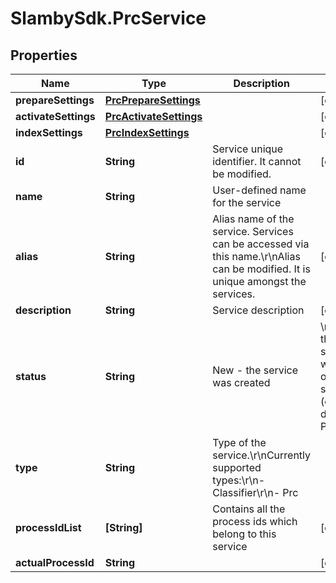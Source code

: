 # SlambySdk.PrcService

## Properties
Name | Type | Description | Notes
------------ | ------------- | ------------- | -------------
**prepareSettings** | [**PrcPrepareSettings**](PrcPrepareSettings.md) |  | [optional] 
**activateSettings** | [**PrcActivateSettings**](PrcActivateSettings.md) |  | [optional] 
**indexSettings** | [**PrcIndexSettings**](PrcIndexSettings.md) |  | [optional] 
**id** | **String** | Service unique identifier. It cannot be modified. | [optional] 
**name** | **String** | User-defined name for the service | 
**alias** | **String** | Alias name of the service. Services can be accessed via this name.\r\nAlias can be modified. It is unique amongst the services. | [optional] 
**description** | **String** | Service description | [optional] 
**status** | **String** | New - the service was created | \r\nBusy - the service is working on something (e.g.: during the Prepare) | \r\nPrepared - the service was prepared so you can activate it to use | \r\nActive - the service so you can use it | [optional] 
**type** | **String** | Type of the service.\r\nCurrently supported types:\r\n- Classifier\r\n- Prc | 
**processIdList** | **[String]** | Contains all the process ids which belong to this service | [optional] 
**actualProcessId** | **String** |  | [optional] 



